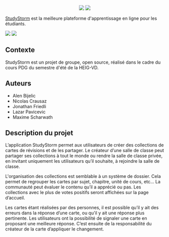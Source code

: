 <div align="center">
  <img src="https://user-images.githubusercontent.com/6887819/186343424-9262d753-1b96-410f-bd3d-5d3b3eea4518.svg" \>
  <img src="https://user-images.githubusercontent.com/6887819/186343452-a07e99be-9483-40ab-bf2a-5db76404a4b1.svg" \>
</div>

[StudyStorm](https://studystorm.net) est la meilleure plateforme d'apprentissage en ligne pour les étudiants.

[![](https://img.shields.io/badge/licence-MIT-blue.svg)](https://opensource.org/licenses/MIT)
![](https://img.shields.io/badge/version-1.0.0-blue.svg)

## Contexte
StudyStorm est un projet de groupe, open source, réalisé dans le cadre du cours PDG du semestre d'été de la HEIG-VD.

## Auteurs

- Alen Bijelic
- Nicolas Crausaz
- Jonathan Friedli
- Lazar Pavicevic
- Maxime Scharwath

## Description du projet
L’application StudyStorm permet aux utilisateurs de créer des collections de cartes de révisions et de les partager. Le créateur d’une salle de classe peut partager ses collections à tout le monde ou rendre la salle de classe privée, en invitant uniquement les utilisateurs qu’il souhaite, à rejoindre la salle de classe.

L'organisation des collections est semblable à un système de dossier. Cela permet de regrouper les cartes par sujet, chapitre, unité de cours, etc… La communauté peut évaluer le contenu qu’il a apprécié ou pas. Les collections avec le plus de votes positifs seront affichées sur la page d’accueil.

Les cartes étant réalisées par des personnes, il est possible qu’il y ait des erreurs dans la réponse d’une carte, ou qu’il y ait une réponse plus pertinente. Les utilisateurs ont la possibilité de signaler une carte en proposant une meilleure réponse. C’est ensuite de la responsabilité du créateur de la carte d’appliquer le changement.
